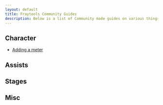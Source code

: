 ```yaml
---
layout: default
title: Fraytools Community Guides
description: Below is a list of Community made guides on various things you can do in fraytools
---
```


## Character
- [Adding a meter](meterguide.md)

## Assists

## Stages

## Misc
